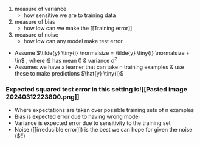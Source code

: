 1. measure of variance
	- how sensitive we are to training data
2. measure of bias
	- how low can we make the [[Training error]]
3. measure of noise
	- how low can any model make test error

- Assume $\tilde{y} \tiny{i} \normalsize = \tilde{y} \tiny{i} \normalsize + \in$ , where $\in$ has mean 0 & variance $\sigma ^2$
- Assumes we have a learner that can take n training examples & use these to make predictions $\hat{y} \tiny{i}$

### Expected squared test error in this setting is![[Pasted image 20240312223800.png]]
- Where expectations are taken over possible training sets of n examples
- Bias is expected error due to having wrong model
- Variance is expected error due to sensitivity to the training set
- Noise ([[irreducible error]]) is the best we can hope for given the noise ($E)
